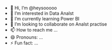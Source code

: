 - 👋 Hi, I’m @heysooooo
- 👀 I’m interested in Data Analst
- 🌱 I’m currently learning Power BI
- 💞️ I’m looking to collaborate on Analst practise
- 📫 How to reach me ...
- 😄 Pronouns: ...
- ⚡ Fun fact: ...

<!---
heysooooo/heysooooo is a ✨ special ✨ repository because its `README.md` (this file) appears on your GitHub profile.
You can click the Preview link to take a look at your changes.
--->
